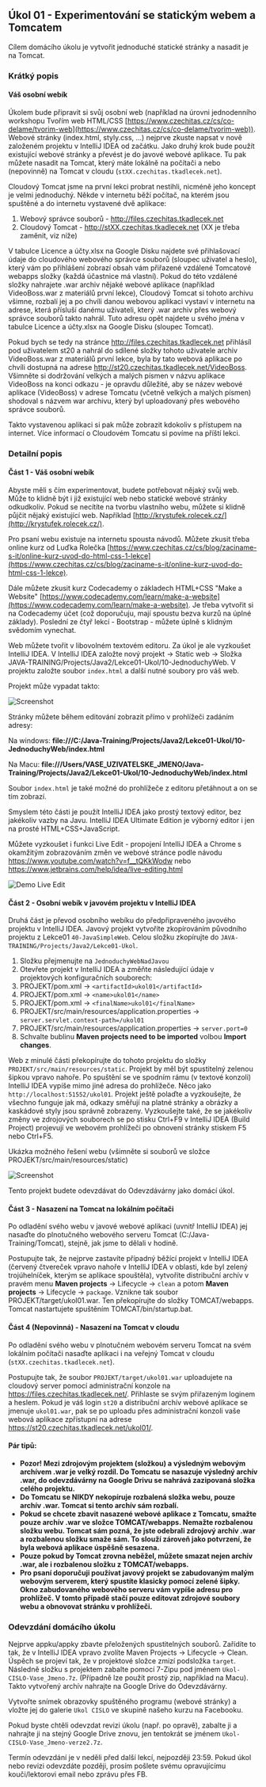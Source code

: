 Úkol 01 - Experimentování se statickým webem a Tomcatem
-------------------------------------------------------

Cílem domácího úkolu je vytvořit jednoduché statické stránky a nasadit je na Tomcat.

### Krátký popis

#### Váš osobní webík

Úkolem bude připravit si svůj osobní web (například na úrovni jednodenního workshopu Tvořím web HTML/CSS
[https://www.czechitas.cz/cs/co-delame/tvorim-web](https://www.czechitas.cz/cs/co-delame/tvorim-web)). Webové stránky
(index.html, styly.css, ...) nejprve zkuste napsat v nově založeném projektu v IntelliJ IDEA od začátku.
Jako druhý krok bude použít existující webové stránky a převést je do javové webové aplikace.
Tu pak můžete nasadit na Tomcat, který máte lokálně na počítači a nebo (nepovinně) na Tomcat v cloudu (`stXX.czechitas.tkadlecek.net`).

Cloudový Tomcat jsme na první lekci probrat nestihli, nicméně jeho koncept je velmi jednoduchý. Někde v internetu běží počítač, na kterém jsou spuštěné a do internetu vystavené dvě aplikace:

1. Webový správce souborů - http://files.czechitas.tkadlecek.net
2. Cloudový Tomcat - http://stXX.czechitas.tkadlecek.net (XX je třeba zaměnit, viz níže)

V tabulce Licence a účty.xlsx na Google Disku najdete své přihlašovací údaje do cloudového webového správce souborů (sloupec uživatel a heslo), který vám po přihlášení zobrazí obsah vám přiřazené vzdálené Tomcatové webapps složky (každá účastnice má vlastní). Pokud do této vzdálené složky nahrajete .war archiv nějaké webové aplikace (například VideoBoss.war z materiálů první lekce), Cloudový Tomcat si tohoto archivu všimne, rozbalí jej a po chvíli danou webovou aplikaci vystaví v internetu na adrese, která přísluší danému uživateli, který .war archiv přes webový správce souborů takto nahrál. Tuto adresu opět najdete u svého jména v tabulce Licence a účty.xlsx na Google Disku (sloupec Tomcat).

Pokud bych se tedy na stránce http://files.czechitas.tkadlecek.net přihlásíl pod uživatelem st20 a nahrál do sdílené složky tohoto uživatele archiv VideoBoss.war z materiálů první lekce, byla by tato webová aplikace po chvíli dostupná na adrese http://st20.czechitas.tkadlecek.net/VideoBoss. Všimněte si dodržování velkých a malých písmen v názvu aplikace VideoBoss na konci odkazu - je opravdu důležité, aby se název webové aplikace (VideoBoss) v adrese Tomcatu (včetně velkých a malých písmen) shodoval s názvem war archivu, který byl uploadovaný přes webového správce souborů.

Takto vystavenou aplikaci si pak může zobrazit kdokoliv s přístupem na internet. Více informací o Cloudovém Tomcatu si povíme na příští lekci.

### Detailní popis

#### Část 1 - Váš osobní webík

Abyste měli s čím experimentovat, budete potřebovat nějaký svůj web. Může to klidně být i již existující web nebo
statické webové stránky odkudkoliv. Pokud se necítíte na tvorbu vlastního webu, můžete si klidně půjčit nějaký
existující web. Například [http://krystufek.rolecek.cz/](http://krystufek.rolecek.cz/).

Pro psaní webu existuje na internetu spousta návodů.
Můžete zkusit třeba online kurz od Luďka Rolečka
[https://www.czechitas.cz/cs/blog/zaciname-s-it/online-kurz-uvod-do-html-css-1-lekce](https://www.czechitas.cz/cs/blog/zaciname-s-it/online-kurz-uvod-do-html-css-1-lekce).

Dále můžete zkusit kurz Codecademy o základech HTML+CSS "Make a Website"
[https://www.codecademy.com/learn/make-a-website](https://www.codecademy.com/learn/make-a-website).
Je třeba vytvořit si na Codecademy účet (což doporučuju, mají spoustu bezva kurzů na úplné základy).
Poslední ze čtyř lekcí - Bootstrap - můžete úplně s klidným svědomím vynechat.

Web můžete tvořit v libovolném textovém editoru. Za úkol je ale vyzkoušet IntelliJ IDEA. V IntelliJ IDEA založte nový
projekt -> Static web -> Složka JAVA-TRAINING/Projects/Java2/Lekce01-Ukol/10-JednoduchyWeb.
V projektu založte soubor `index.html` a další nutné soubory pro váš web.

Projekt může vypadat takto:

![Screenshot](img/ukol01-static-web-project.png)

Stránky můžete během editování zobrazit přímo v prohlížeči zadáním adresy:

Na windows: **file:///C:/Java-Training/Projects/Java2/Lekce01-Ukol/10-JednoduchyWeb/index.html**

Na Macu: **file:///Users/VASE_UZIVATELSKE_JMENO/Java-Training/Projects/Java2/Lekce01-Ukol/10-JednoduchyWeb/index.html**

Soubor `index.html` je také možné do prohlížeče z editoru přetáhnout a on se tím zobrazí.

Smyslem této části je použít IntelliJ IDEA jako prostý textový editor, bez jakékoliv vazby na Javu.
IntelliJ IDEA Ultimate Edition je výborný editor i jen na prosté HTML+CSS+JavaScript.

Můžete vyzkoušet i funkci Live Edit - propojení IntelliJ IDEA a Chrome s okamžitým
zobrazováním změn ve webové stránce podle návodu <https://www.youtube.com/watch?v=f__tQKkWodw>
nebo <https://www.jetbrains.com/help/idea/live-editing.html>

![Demo Live Edit](img/ukol01-live_edit.gif)




#### Část 2 - Osobní webík v javovém projektu v IntelliJ IDEA

Druhá část je převod osobního webíku do předpřipraveného javového projektu v IntelliJ IDEA.
Javový projekt vytvoříte zkopírováním původního projektu z Lekce01 `40-JavaSimpleWeb`.
Celou složku zkopírujte do `JAVA-TRAINING/Projects/Java2/Lekce01-Ukol`.

1. Složku přejmenujte na `JednoduchyWebNadJavou`
2. Otevřete projekt v IntelliJ IDEA a změňte následující údaje v projektových konfiguračních souborech:
3. PROJEKT/pom.xml -> `<artifactId>ukol01</artifactId>`
4. PROJEKT/pom.xml -> `<name>ukol01</name>`
5. PROJEKT/pom.xml -> `<finalName>ukol01</finalName>`
6. PROJEKT/src/main/resources/application.properties -> `server.servlet.context-path=/ukol01`
7. PROJEKT/src/main/resources/application.properties -> `server.port=0`
8. Schvalte bublinu **Maven projects need to be imported** volbou **Import changes**.

Web z minulé části překopírujte do tohoto projektu do složky
`PROJEKT/src/main/resources/static`. Projekt by měl být spustitelný zelenou šipkou vpravo nahoře.
Po spuštění se ve spodním rámu (v textové konzoli) IntelliJ IDEA vypíše mimo jiné
adresa do prohlížeče. Něco jako `http://localhost:51552/ukol01`.
Projekt ještě polaďte a vyzkoušejte, že všechno funguje jak má, odkazy směřují na platné stránky
a obrázky a kaskádové styly jsou správně zobrazeny.
Vyzkoušejte také, že se jakékoliv změny ve zdrojových souborech se po stisku Ctrl+F9 v IntelliJ IDEA (Build Project)
projevují ve webovém prohlížeči po obnovení stránky stiskem F5 nebo Ctrl+F5.

Ukázka možného řešení webu (všimněte si souborů ve složce PROJEKT/src/main/resources/static)

![Screenshot](img/ukol01-static-web-project-reseni.png)

Tento projekt budete odevzdávat do Odevzdávárny jako domácí úkol.



#### Část 3 - Nasazení na Tomcat na lokálním počítači

Po odladění svého webu v javové webové aplikaci (uvnitř IntelliJ IDEA)
jej nasaďte do plnotučného webového serveru Tomcat (C:/Java-Training/Tomcat), stejně, jak jsme to dělali v hodině.

Postupujte tak, že nejprve zastavíte případný běžící projekt v IntelliJ IDEA (červený čtvereček vpravo nahoře v 
IntelliJ IDEA v oblasti, kde byl zelený trojúhelníček, kterým se aplikace spouštěla),
vytvoříte distribuční archív v pravém menu **Maven projects**
-> Lifecycle -> `clean` a potom **Maven projects** -> Lifecycle -> `package`.
Vznikne tak soubor PROJEKT/target/ukol01.war.
Ten překopírujte do složky TOMCAT/webapps.
Tomcat nastartujete spuštěním TOMCAT/bin/startup.bat.



#### Část 4 (Nepovinná) - Nasazení na Tomcat v cloudu

Po odladění svého webu v plnotučném webovém serveru Tomcat na svém lokálním počítači
nasaďte aplikaci i na veřejný Tomcat v cloudu (`stXX.czechitas.tkadlecek.net`).

Postupujte tak, že soubor `PROJEKT/target/ukol01.war` uploadujete na cloudový server
pomocí administrační konzole na <https://files.czechitas.tkadlecek.net/>. Přihlaste se
svým přiřazeným loginem a heslem. Pokud je váš login `st20`
a distribuční archív webové aplikace se jmenuje `ukol01.war`,
pak se po uploadu přes administrační konzoli vaše webová aplikace zpřístupní na adrese
<https://st20.czechitas.tkadlecek.net/ukol01/>.



#### Pár tipů:

* **Pozor! Mezi zdrojovým projektem (složkou) a výsledným webovým archívem .war je velký rozdíl. Do Tomcatu se nasazuje
  výsledný archív .war, do odevzdávárny na Google Drivu se nahrává zazipovaná složka celého projektu.**
* **Do Tomcatu se NIKDY nekopíruje rozbalená složka webu, pouze archív .war. Tomcat si tento archív sám rozbalí.**
* **Pokud se chcete zbavit nasazené webové aplikace z Tomcatu, smažte pouze archív .war ve složce
  TOMCAT/webapps. Nemažte rozbalenou složku webu. Tomcat sám pozná, že jste odebrali zdrojový archív .war a rozbalenou
  složku smaže sám. To slouží zároveň jako potvrzení, že byla webová aplikace úspěšně sesazena.**
* **Pouze pokud by Tomcat zrovna neběžel, můžete smazat nejen archív .war, ale i rozbalenou složku z TOMCAT/webapps.**
* **Pro psaní doporučuji používat javový projekt se zabudovaným malým webovým serverem, který spustíte klasicky pomocí zelené
  šipky. Okno zabudovaného webového serveru vám vypíše adresu pro prohlížeč. V tomto případě stačí pouze editovat zdrojové
  soubory webu a obnovovat stránku v prohlížeči.**



### Odevzdání domácího úkolu

Nejprve appku/appky zbavte přeložených spustitelných souborů.
Zařídíte to tak, že v IntelliJ IDEA vpravo zvolíte
Maven Projects -> Lifecycle -> Clean.
Úspěch se projeví tak, že v projektové složce zmizí
podsložka `target`.
Následně složku s projektem
zabalte pomocí 7-Zipu pod jménem `Ukol-CISLO-Vase_Jmeno.7z`.
(Případně lze použít prostý zip, například na Macu).
Takto vytvořený archív nahrajte na Google Drive do Odevzdávárny.

Vytvořte snímek obrazovky spuštěného programu (webové stránky) a vložte jej
do galerie `Ukol CISLO` ve skupině našeho kurzu na Facebooku.

Pokud byste chtěli odevzdat revizi úkolu (např. po opravě),
zabalte ji a nahrajte ji na stejný Google Drive znovu,
jen tentokrát se jménem `Ukol-CISLO-Vase_Jmeno-verze2.7z`.

Termín odevzdání je v neděli před další lekcí, nejpozději 23:59.
Pokud úkol nebo revizi odevzdáte později,
prosím pošlete svému opravujícímu kouči/lektorovi email nebo zprávu přes FB.
